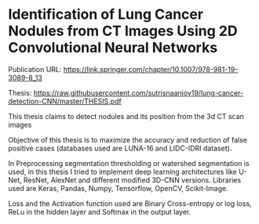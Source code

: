 # Identification of Lung Cancer Nodules from CT Images Using 2D Convolutional Neural Networks

Publication URL: https://link.springer.com/chapter/10.1007/978-981-19-3089-8_13

Thesis: https://raw.githubusercontent.com/sutrisnaanjoy19/lung-cancer-detection-CNN/master/THESIS.pdf

This thesis claims to detect nodules and its position from the 3d CT scan images

Objective of this thesis is to maximize the accuracy and reduction of false positive cases (databases used are LUNA-16 and LIDC-IDRI dataset).

In Preprocessing segmentation thresholding or watershed segmentation is used, in this thesis I tried to implement deep learning architectures like U-Net, ResNet, AlexNet and different modified 3D-CNN versions. Libraries used are Keras, Pandas, Numpy, Tensorflow, OpenCV, Scikit-Image.

Loss and the Activation function used are Binary Cross-entropy or log loss, ReLu in the hidden layer and Softmax in the output layer.
